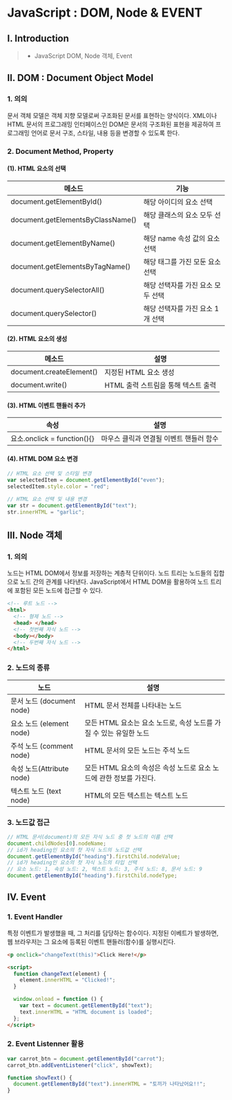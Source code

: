 # JavaScript : DOM, Node & EVENT

## Ⅰ. Introduction

> - JavaScript DOM, Node 객체, Event

## Ⅱ. DOM : Document Object Model

### 1. 의의

문서 객체 모델은 객체 지향 모델로써 구조화된 문서를 표현하는 양식이다. XML이나 HTML 문서의 프로그래밍 인터페이스인 DOM은 문서의 구조화된 표현을 제공하여 프로그래밍 언어로 문서 구조, 스타일, 내용 등을 변경할 수 있도록 한다.

### 2. Document Method, Property

#### (1). HTML 요소의 선택

| 메소드                            | 기능                              |
| --------------------------------- | --------------------------------- |
| document.getElementById()         | 해당 아이디의 요소 선택           |
| document.getElementsByClassName() | 해당 클래스의 요소 모두 선택      |
| document.getElementByName()       | 해당 name 속성 값의 요소 선택     |
| document.getElementsByTagName()   | 해당 태그를 가진 모둔 요소 선택   |
| document.querySelectorAll()       | 해당 선택자를 가진 요소 모두 선택 |
| document.querySelector()          | 해당 선택자를 가진 요소 1개 선택  |

#### (2). HTML 요소의 생성

| 메소드                   | 설명                                |
| ------------------------ | ----------------------------------- |
| document.createElement() | 지정된 HTML 요소 생성               |
| document.write()         | HTML 출력 스트림을 통해 텍스트 출력 |

#### (3). HTML 이벤트 핸들러 추가

| 속성                        | 설명                                    |
| --------------------------- | --------------------------------------- |
| 요소.onclick = function(){} | 마우스 클릭과 연결될 이벤트 핸들러 함수 |

#### (4). HTML DOM 요소 변경

```javascript
// HTML 요소 선택 및 스타일 변경
var selectedItem = document.getElementById("even");
selectedItem.style.color = "red";

// HTML 요소 선택 및 내용 변경
var str = document.getElementById("text");
str.innerHTML = "garlic";
```

## Ⅲ. Node 객체

### 1. 의의

노드는 HTML DOM에서 정보를 저장하는 계층적 단위이다. 노드 트리는 노드들의 집합으로 노드 간의 관계를 나타낸다. JavaScript에서 HTML DOM을 활용하여 노드 트리에 포함된 모든 노드에 접근할 수 있다.

```html
<!-- 루트 노드 -->
<html>
  <!-- 형제 노드 -->
  <head> </head>
  <!-- 첫번째 자식 노드 -->
  <body></body>
  <!-- 두번째 자식 노드 -->
</html>
```

### 2. 노드의 종류

| 노드                      | 설명                                                                |
| ------------------------- | ------------------------------------------------------------------- |
| 문서 노드 (document node) | HTML 문서 전체를 나타내는 노드                                      |
| 요소 노드 (element node)  | 모든 HTML 요소는 요소 노드로, 속성 노드를 가질 수 있는 유일한 노드  |
| 주석 노드 (comment node)  | HTML 문서의 모든 노드는 주석 노드                                   |
| 속성 노드(Attribute node) | 모든 HTML 요소의 속성은 속성 노드로 요소 노드에 관한 정보를 가진다. |
| 텍스트 노드 (text node)   | HTML의 모든 텍스트는 텍스트 노드                                    |

### 3. 노드값 접근

```javascript
// HTML 문서(document)의 모든 자식 노드 중 첫 노드의 이름 선택
document.childNodes[0].nodeName;
// id가 heading인 요소의 첫 자식 노드의 노드값 선택
document.getElementById("heading").firstChild.nodeValue;
// id가 heading인 요소의 첫 자식 노드의 타입 선택
// 요소 노드: 1, 속성 노드: 2, 텍스트 노드: 3, 주석 노드: 8, 문서 노드: 9
document.getElementById("heading").firstChild.nodeType;
```

## Ⅳ. Event

### 1. Event Handler

특정 이벤트가 발생했을 때, 그 처리를 담당하는 함수이다. 지정된 이베트가 발생하면, 웹 브라우저는 그 요소에 등록된 이벤트 핸들러(함수)를 실행시킨다.

```html
<p onclick="changeText(this)">Click Here!</p>

<script>
  function changeText(element) {
    element.innerHTML = "Clicked!";
  }

  window.onload = function () {
    var text = document.getElementById("text");
    text.innerHTML = "HTML document is loaded";
  };
</script>
```

### 2. Event Listenner 활용

```javascript
var carrot_btn = document.getElementById("carrot");
carrot_btn.addEventListener("click", showText);

function showText() {
  document.getElementById("text").innerHTML = "토끼가 나타났어요!!";
}
```
